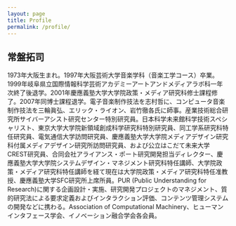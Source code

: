 ```yaml
---
layout: page
title: Profile
permalink: /profile/
---
```

## 常盤拓司

1973年大阪生まれ。1997年大阪芸術大学音楽学科（音楽工学コース）卒業。1999年岐阜県立国際情報科学芸術アカデミーアートアンドメディアラボ科一年次終了後退学。2001年慶應義塾大学大学院政策・メディア研究科修士課程修了。2007年同博士課程退学。電子音楽制作技法を志村哲に、コンピュータ音楽制作技法を三輪眞弘、エリック・ライオン、岩竹徹各氏に師事。産業技術総合研究所サイバーアシスト研究センター特別研究員。日本科学未来館科学技術スペシャリスト、東京大学大学院新領域創成科学研究科特別研究員、同工学系研究科特任研究員、電気通信大学訪問研究員、慶應義塾大学大学院メディアデザイン研究科付属メディアデザイン研究所訪問研究員、および公立はこだて未来大学CREST研究員、合同会社アライアンス・ポート研究開発担当ディレクター、慶應義塾大学大学院システムデザイン・マネジメント研究科特任講師、大学院政策・メディア研究科特任講師を経て現在は大学院政策・メディア研究科特任准教授、慶應義塾大学SFC研究所上席所員。PUR (Public Understanding for Research)に関する企画設計・実施、研究開発プロジェクトのマネジメント、質的研究法による要求定義およびインタラクション評価、コンテンツ管理システムの開発などに携わる。Association of Computational Machinery、ヒューマンインタフェース学会、イノベーション融合学会各会員。